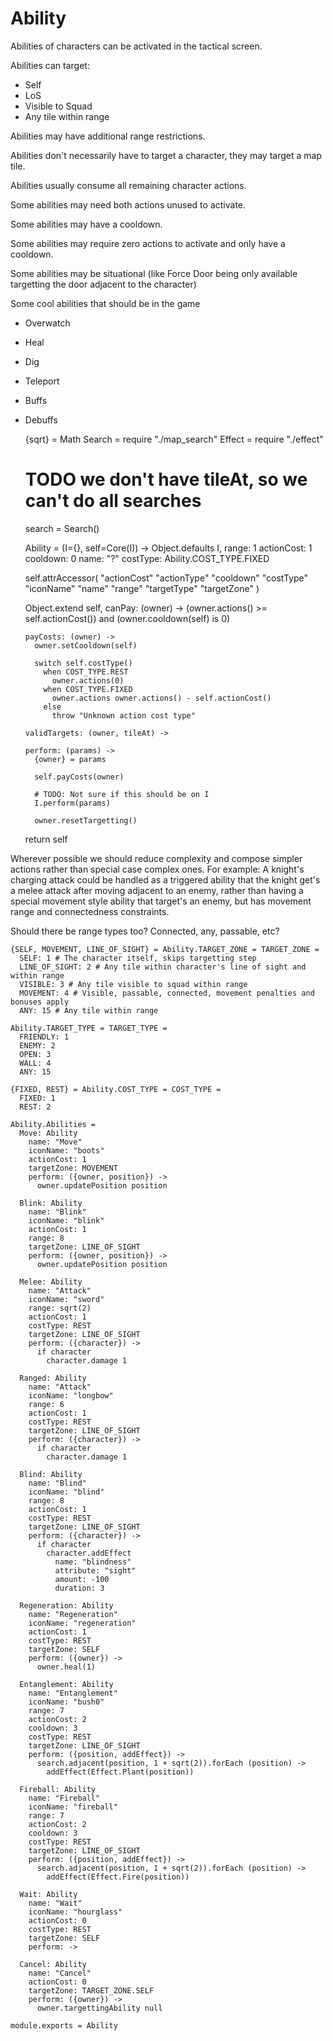 Ability
=======

Abilities of characters can be activated in the tactical screen.

Abilities can target:

  - Self
  - LoS
  - Visible to Squad
  - Any tile within range

Abilities may have additional range restrictions.

Abilities don't necessarily have to target a character, they may target a map
tile.

Abilities usually consume all remaining character actions.

Some abilities may need both actions unused to activate.

Some abilities may have a cooldown.

Some abilities may require zero actions to activate and only have a cooldown.

Some abilities may be situational (like Force Door being only available targetting the door adjacent to the character)

Some cool abilities that should be in the game

  - Overwatch
  - Heal
  - Dig
  - Teleport
  - Buffs
  - Debuffs

    {sqrt} = Math
    Search = require "./map_search"
    Effect = require "./effect"

    # TODO we don't have tileAt, so we can't do all searches
    search = Search()

    Ability = (I={}, self=Core(I)) ->
      Object.defaults I,
        range: 1
        actionCost: 1
        cooldown: 0
        name: "?"
        costType: Ability.COST_TYPE.FIXED

      self.attrAccessor(
        "actionCost"
        "actionType"
        "cooldown"
        "costType"
        "iconName"
        "name"
        "range"
        "targetType"
        "targetZone"
      )

      Object.extend self,
        canPay: (owner) ->
          (owner.actions() >= self.actionCost()) and
          (owner.cooldown(self) is 0)

        payCosts: (owner) ->
          owner.setCooldown(self)

          switch self.costType()
            when COST_TYPE.REST
              owner.actions(0)
            when COST_TYPE.FIXED
              owner.actions owner.actions() - self.actionCost()
            else
              throw "Unknown action cost type"

        validTargets: (owner, tileAt) ->

        perform: (params) ->
          {owner} = params

          self.payCosts(owner)

          # TODO: Not sure if this should be on I
          I.perform(params)

          owner.resetTargetting()

      return self

Wherever possible we should reduce complexity and compose simpler actions rather
than special case complex ones. For example: A knight's charging attack could
be handled as a triggered ability that the knight get's a melee attack after
moving adjacent to an enemy, rather than having a special movement style ability
that target's an enemy, but has movement range and connectedness constraints.

Should there be range types too? Connected, any, passable, etc?

    {SELF, MOVEMENT, LINE_OF_SIGHT} = Ability.TARGET_ZONE = TARGET_ZONE =
      SELF: 1 # The character itself, skips targetting step
      LINE_OF_SIGHT: 2 # Any tile within character's line of sight and within range
      VISIBLE: 3 # Any tile visible to squad within range
      MOVEMENT: 4 # Visible, passable, connected, movement penalties and bonuses apply
      ANY: 15 # Any tile within range

    Ability.TARGET_TYPE = TARGET_TYPE =
      FRIENDLY: 1
      ENEMY: 2
      OPEN: 3
      WALL: 4
      ANY: 15

    {FIXED, REST} = Ability.COST_TYPE = COST_TYPE =
      FIXED: 1
      REST: 2

    Ability.Abilities =
      Move: Ability
        name: "Move"
        iconName: "boots"
        actionCost: 1
        targetZone: MOVEMENT
        perform: ({owner, position}) ->
          owner.updatePosition position

      Blink: Ability
        name: "Blink"
        iconName: "blink"
        actionCost: 1
        range: 8
        targetZone: LINE_OF_SIGHT
        perform: ({owner, position}) ->
          owner.updatePosition position

      Melee: Ability
        name: "Attack"
        iconName: "sword"
        range: sqrt(2)
        actionCost: 1
        costType: REST
        targetZone: LINE_OF_SIGHT
        perform: ({character}) ->
          if character
            character.damage 1

      Ranged: Ability
        name: "Attack"
        iconName: "longbow"
        range: 6
        actionCost: 1
        costType: REST
        targetZone: LINE_OF_SIGHT
        perform: ({character}) ->
          if character
            character.damage 1

      Blind: Ability
        name: "Blind"
        iconName: "blind"
        range: 8
        actionCost: 1
        costType: REST
        targetZone: LINE_OF_SIGHT
        perform: ({character}) ->
          if character
            character.addEffect
              name: "blindness"
              attribute: "sight"
              amount: -100
              duration: 3

      Regeneration: Ability
        name: "Regeneration"
        iconName: "regeneration"
        actionCost: 1
        costType: REST
        targetZone: SELF
        perform: ({owner}) ->
          owner.heal(1)

      Entanglement: Ability
        name: "Entanglement"
        iconName: "bush0"
        range: 7
        actionCost: 2
        cooldown: 3
        costType: REST
        targetZone: LINE_OF_SIGHT
        perform: ({position, addEffect}) ->
          search.adjacent(position, 1 + sqrt(2)).forEach (position) ->
            addEffect(Effect.Plant(position))

      Fireball: Ability
        name: "Fireball"
        iconName: "fireball"
        range: 7
        actionCost: 2
        cooldown: 3
        costType: REST
        targetZone: LINE_OF_SIGHT
        perform: ({position, addEffect}) ->
          search.adjacent(position, 1 + sqrt(2)).forEach (position) ->
            addEffect(Effect.Fire(position))

      Wait: Ability
        name: "Wait"
        iconName: "hourglass"
        actionCost: 0
        costType: REST
        targetZone: SELF
        perform: ->

      Cancel: Ability
        name: "Cancel"
        actionCost: 0
        targetZone: TARGET_ZONE.SELF
        perform: ({owner}) ->
          owner.targettingAbility null

    module.exports = Ability
